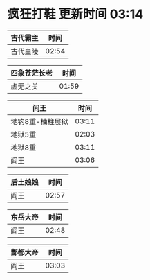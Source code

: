 # 疯狂打鞋 更新时间 03:14

| 古代霸主   | 时间    |
|--------|-------|
| 古代皇陵 | 02:54 |

| 四象苍茫长老   | 时间    |
|--------|-------|
| 虚无之关 | 01:59 |

| 间王   | 时间    |
|--------|-------|
| 地钓8重-柚柱展狱 | 03:11 |
| 地狱5重 | 02:03 |
| 地狱8重 | 03:11 |
| 阎王 | 03:06 |

| 后土娘娘   | 时间    |
|--------|-------|
| 阎王 | 02:57 |

| 东岳大帝   | 时间    |
|--------|-------|
| 阎王 | 02:48 |

| 酆都大帝   | 时间    |
|--------|-------|
| 阎王 | 03:03 |